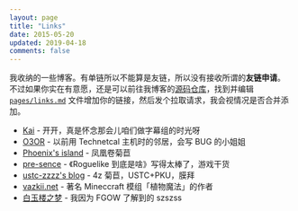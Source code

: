 ```yaml
---
layout: page
title: "Links"
date: 2015-05-20
updated: 2019-04-18
comments: false
---
```


我收纳的一些博客。有单链所以不能算是友链，所以没有接收所谓的**友链申请**。
不过如果你实在有意愿，还是可以前往我博客的[源码仓库]，找到并编辑
[`pages/links.md`] 文件增加你的链接，然后发个拉取请求，我会视情况是否合并添加。

 - [Kai](https://kclu.net) - 开开，真是怀念那会儿咱们做字幕组的时光呀
 - [O3OR](http://o3or.com) - 以前用 Technetcal 主机时的邻居，会写 BUG 的小姐姐
 - [Phoenix's island](https://blog.phoenixlzx.com) - 凤凰卷菊苣
 - [pre-sence](http://pre-sence.com) - 《Roguelike 到底是啥》写得太棒了，游戏干货
 - [ustc-zzzz's blog](http://blog.ustc-zzzz.net) - 4z 菊苣，USTC+PKU，膜拜
 - [vazkii.net](https://vazkii.net) - 著名 Mineccraft 模组「植物魔法」的作者
 - [白玉楼之梦](http://blog.hakugyokurou.net) - 我因为 FGOW 了解到的 szszss

[源码仓库]: https://github.com/h404bi/www.h404bi.com
[`pages/links.md`]: https://github.com/h404bi/www.h404bi.com/blob/master/pages/links.md
